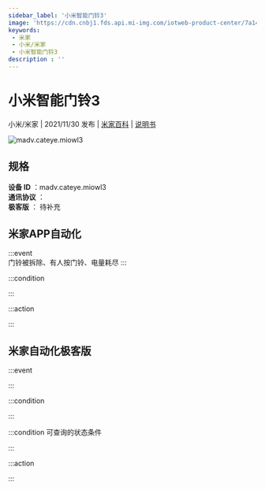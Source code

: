```yaml
---
sidebar_label: '小米智能门铃3'
image: 'https://cdn.cnbj1.fds.api.mi-img.com/iotweb-product-center/7a14f5bbbded1b4e76f086b68b1a4890_1629105264816.png?GalaxyAccessKeyId=AKVGLQWBOVIRQ3XLEW&Expires=9223372036854775807&Signature=MfrH7aUuWeiNGptZEcwql7l/EdA='
keywords: 
 - 米家
 - 小米/米家
 - 小米智能门铃3
description : ''
---
```

# 小米智能门铃3

小米/米家 | 2021/11/30 发布 | [米家百科](https://home.mi.com/webapp/content/baike/product/index.html?model=madv.cateye.miowl3) | [说明书](https://home.mi.com/views/introduction.html?model=madv.cateye.miowl3&region=cn)

![madv.cateye.miowl3](https://cdn.cnbj1.fds.api.mi-img.com/iotweb-product-center/7a14f5bbbded1b4e76f086b68b1a4890_1629105264816.png?GalaxyAccessKeyId=AKVGLQWBOVIRQ3XLEW&Expires=9223372036854775807&Signature=MfrH7aUuWeiNGptZEcwql7l/EdA=)

## 规格  
> 
**设备 ID** ：madv.cateye.miowl3  
**通讯协议** ：  
**极客版**  ： 待补充 


## 米家APP自动化  

:::event  
门铃被拆除、有人按门铃、电量耗尽
:::

:::condition  

:::

:::action   

:::

## 米家自动化极客版  

:::event  

:::

:::condition  

:::

:::condition 可查询的状态条件  

:::

:::action  

:::

        

